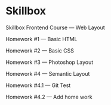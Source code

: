 # Skillbox

Skillbox Frontend Course — Web Layout

Homework #1 — Basic HTML

Homework #2 — Basic CSS

Homework #3 — Photoshop Layout

Homework #4 — Semantic Layout

Homework #4.1 — Git Test

Homework #4.2 — Add home work
